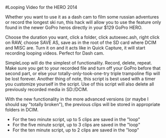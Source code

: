 #Looping Video for the HERO 2014

Whether you want to use it as a dash cam to film some russian adventures or record the longest ski run, this hack will allow you to use the feature only found in the newer GoPro heros directly in your $129 GoPro HERO.

Choose the duration you want, click a folder, click autoexec.ash, right click on RAW, choose SAVE AS, save as in the root of the SD card where DCIM and MISC are. Turn it on and it acts like in Quick Capture, it will start recording looping videos. Perfect for Dash cam.

SimpleLoop will do the simplest of functionality. Record, delete, repeat. Make sure you get to your recorded file and turn off your GoPro before that second part, or else your totally-only-took-one-try triple trampoline flip will be lost forever. Another thing of note, this script is best used with a timer you customize yourself in the script. Use of this script will also delete all previously recorded media in SD:/DCIM.

With the new functionality in the more advanced versions (or maybe I should say "totally broken"), the previous clips will be stored in appropriate folders in DCIM.
  * For the two minute script, up to 5 clips are saved in the "loop"
  * For the five minute script, up to 3 clips are saved in the "loop"
  * For the ten minute script, up to 2 clips are saved in the "loop"
